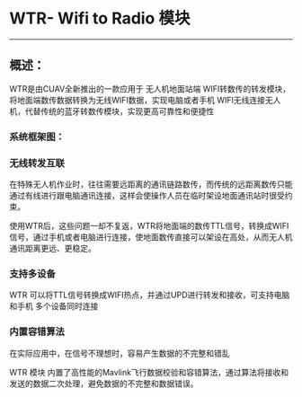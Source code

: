 # WTR- Wifi to Radio 模块

---

## 概述：

WTR是由CUAV全新推出的一款应用于 无人机地面站端 WIFI转数传的转发模块，将地面端数传数据转换为无线WIFI数据，实现电脑或者手机 WIFI无线连接无人机，代替传统的蓝牙转数传模块，实现更高可靠性和便捷性

### 系统框架图：

### 无线转发互联

在特殊无人机作业时，往往需要远距离的通讯链路数传，而传统的远距离数传只能通过有线进行跟电脑通讯连接，这样会使操作人员在临时架设地面通讯站时很受约束。

使用WTR后，这些问题一却不复返，WTR将地面端的数传TTL信号，转换成WIFI 信号，通过手机或者电脑进行连接，使地面数传直接可以架设在高处，从而无人机通讯距离更远、更稳定。

### 支持多设备

WTR 可以将TTL信号转换成WIFI热点，并通过UPD进行转发和接收，可支持电脑和手机 多个设备同时连接

### 内置容错算法

在实际应用中，在信号不理想时，容易产生数据的不完整和错乱

WTR 模块 内置了高性能的Mavlink飞行数据校验和容错算法，通过算法将接收和发送的数据二次处理，避免数据的不完整和数据错误。

